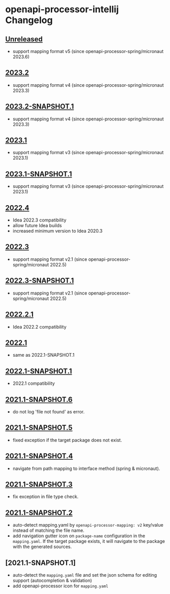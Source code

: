 <!-- Keep a Changelog guide -> https://keepachangelog.com -->

# openapi-processor-intellij Changelog

## [Unreleased]
- support mapping format v5 (since openapi-processor-spring/micronaut 2023.6)

## [2023.2]
- support mapping format v4 (since openapi-processor-spring/micronaut 2023.3)

## [2023.2-SNAPSHOT.1]
- support mapping format v4 (since openapi-processor-spring/micronaut 2023.3)

## [2023.1]
- support mapping format v3 (since openapi-processor-spring/micronaut 2023.1)

## [2023.1-SNAPSHOT.1]
- support mapping format v3 (since openapi-processor-spring/micronaut 2023.1)

## [2022.4]
- Idea 2022.3 compatibility
- allow future Idea builds
- increased minimum version to Idea 2020.3

## [2022.3]
- support mapping format v2.1 (since openapi-processor-spring/micronaut 2022.5)

## [2022.3-SNAPSHOT.1]
- support mapping format v2.1 (since openapi-processor-spring/micronaut 2022.5)

## [2022.2.1]
- Idea 2022.2 compatibility

## [2022.1]
- same as 2022.1-SNAPSHOT.1

## [2022.1-SNAPSHOT.1]
- 2022.1 compatibility

## [2021.1-SNAPSHOT.6]
- do not log 'file not found' as error.

## [2021.1-SNAPSHOT.5]
- fixed exception if the target package does not exist.

## [2021.1-SNAPSHOT.4]
- navigate from path mapping to interface method (spring & micronaut).

## [2021.1-SNAPSHOT.3]
- fix exception in file type check.

## [2021.1-SNAPSHOT.2]
- auto-detect mapping.yaml by `openapi-processor-mapping: v2` key/value instead of matching the file name.
- add navigation gutter icon on `package-name` configuration in the `mapping.yaml`. If the target package exists, it will navigate to the package with the generated sources.

## [2021.1-SNAPSHOT.1]
- auto-detect the `mapping.yaml` file and set the json schema for editing support (autocompletion & validation)
- add openapi-processor icon for `mapping.yaml`

[Unreleased]:        https://github.com/openapi-processor/openapi-processor-intellij/compare/v2023.2...HEAD

[2023.2]:            https://github.com/openapi-processor/openapi-processor-intellij/compare/v2023.1...v2023.2
[2023.2-SNAPSHOT.1]: https://github.com/openapi-processor/openapi-processor-intellij/compare/v2023.1...v2023.2-SNAPSHOT.1

[2023.1]:            https://github.com/openapi-processor/openapi-processor-intellij/compare/v2022.4...v2023.1
[2023.1-SNAPSHOT.1]: https://github.com/openapi-processor/openapi-processor-intellij/compare/v2022.4...v2023.1-SNAPSHOT.1

[2022.4]:            https://github.com/openapi-processor/openapi-processor-intellij/compare/v2022.3...v2022.4

[2022.3]:            https://github.com/openapi-processor/openapi-processor-intellij/compare/v2022.2.1...v2022.2.1
[2022.3-SNAPSHOT.1]: https://github.com/openapi-processor/openapi-processor-intellij/compare/v2022.2.1...v2022.3-SNAPSHOT.1

[2022.2.1]:          https://github.com/openapi-processor/openapi-processor-intellij/compare/v2022.1...v2022.2.1

[2022.1]:            https://github.com/openapi-processor/openapi-processor-intellij/compare/v2021.1-SNAPSHOT.1...v2022.1
[2022.1-SNAPSHOT.1]: https://github.com/openapi-processor/openapi-processor-intellij/compare/v2021.1-SNAPSHOT.1...v2022.1-SNAPSHOT.1
[2021.1-SNAPSHOT.6]: https://github.com/openapi-processor/openapi-processor-intellij/compare/v2021.1-SNAPSHOT.1...v2021.1-SNAPSHOT.6
[2021.1-SNAPSHOT.5]: https://github.com/openapi-processor/openapi-processor-intellij/compare/v2021.1-SNAPSHOT.1...v2021.1-SNAPSHOT.5
[2021.1-SNAPSHOT.4]: https://github.com/openapi-processor/openapi-processor-intellij/compare/v2021.1-SNAPSHOT.1...v2021.1-SNAPSHOT.4
[2021.1-SNAPSHOT.3]: https://github.com/openapi-processor/openapi-processor-intellij/compare/v2021.1-SNAPSHOT.1...v2021.1-SNAPSHOT.3
[2021.1-SNAPSHOT.2]: https://github.com/openapi-processor/openapi-processor-intellij/compare/v2021.1-SNAPSHOT.1...v2021.1-SNAPSHOT.2
